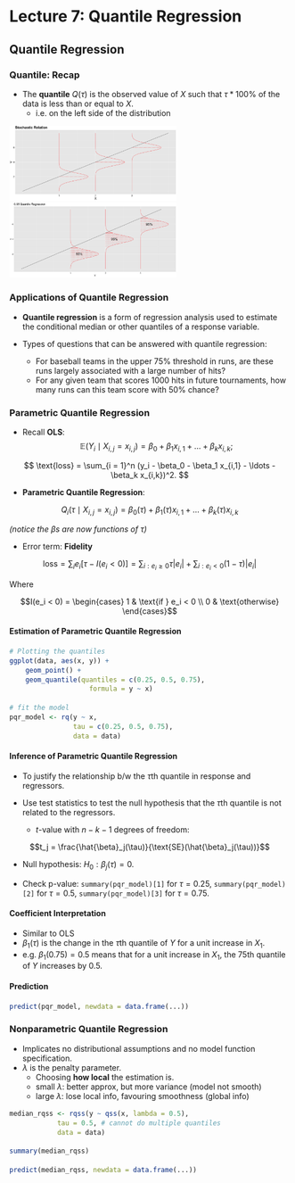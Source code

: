 # Lecture 7: Quantile Regression

## Quantile Regression

### Quantile: Recap

- The **quantile** $Q(\tau)$ is the observed value of $X$ such that $\tau * 100\%$ of the data is less than or equal to $X$.
  - i.e. on the left side of the distribution

<img src="images/7_stoch_diag.png" width="300"> <img src="images/7_quant_diag.png" width="300">

### Applications of Quantile Regression

- **Quantile regression** is a form of regression analysis used to estimate the conditional median or other quantiles of a response variable.

- Types of questions that can be answered with quantile regression:
  - For baseball teams in the upper 75% threshold in runs, are these runs largely associated with a large number of hits?
  - For any given team that scores 1000 hits in future tournaments, how many runs can this team score with 50% chance?

### Parametric Quantile Regression

- Recall **OLS**:
  $$
  \mathbb{E}(Y_i \mid X_{i,j} = x_{i,j}) = \beta_0 + \beta_1 x_{i,1} + \ldots + \beta_k x_{i,k};
  $$

$$
\text{loss} = \sum_{i = 1}^n (y_i - \beta_0 - \beta_1 x_{i,1} - \ldots - \beta_k x_{i,k})^2.
$$

- **Parametric Quantile Regression**:

$$
Q_i( \tau \mid X_{i,j} = x_{i,j}) = \beta_0(\tau) + \beta_1(\tau) x_{i,1} + \ldots + \beta_k(\tau) x_{i,k}
$$

_(notice the $\beta$s are now functions of $\tau$)_

- Error term: **Fidelity**

$$
\text{loss} = \sum_{i} e_i[\tau - I(e_i < 0)] = \sum_{i: e_i \geq 0} \tau|e_i|+\sum_{i: e_i < 0}(1-\tau)|e_i|
$$

Where

$$I(e_i < 0) = \begin{cases} 1 & \text{if } e_i < 0 \\ 0 & \text{otherwise} \end{cases}$$

#### Estimation of Parametric Quantile Regression

```R
# Plotting the quantiles
ggplot(data, aes(x, y)) +
    geom_point() +
    geom_quantile(quantiles = c(0.25, 0.5, 0.75),
                    formula = y ~ x)

# fit the model
pqr_model <- rq(y ~ x,
                tau = c(0.25, 0.5, 0.75),
                data = data)
```

#### Inference of Parametric Quantile Regression

- To justify the relationship b/w the $\tau$th quantile in response and regressors.

- Use test statistics to test the null hypothesis that the $\tau$th quantile is not related to the regressors.
  - $t$-value with $n - k - 1$ degrees of freedom:

$$t_j = \frac{\hat{\beta}_j(\tau)}{\text{SE}(\hat{\beta}_j(\tau))}$$

- Null hypothesis: $H_0 : \beta_j(\tau) = 0$.

- Check p-value: `summary(pqr_model)[1]` for $\tau = 0.25$, `summary(pqr_model)[2]` for $\tau = 0.5$, `summary(pqr_model)[3]` for $\tau = 0.75$.

#### Coefficient Interpretation

- Similar to OLS
- $\beta_1(\tau)$ is the change in the $\tau$th quantile of $Y$ for a unit increase in $X_1$.
- e.g. $\beta_1(0.75) = 0.5$ means that for a unit increase in $X_1$, the 75th quantile of $Y$ increases by 0.5.

#### Prediction

```R
predict(pqr_model, newdata = data.frame(...))
```

### Nonparametric Quantile Regression

- Implicates no distributional assumptions and no model function specification.
- $\lambda$ is the penalty parameter.
  - Choosing **how local** the estimation is.
  - small $\lambda$: better approx, but more variance (model not smooth)
  - large $\lambda$: lose local info, favouring smoothness (global info)

```R
median_rqss <- rqss(y ~ qss(x, lambda = 0.5),
            tau = 0.5, # cannot do multiple quantiles
            data = data)

summary(median_rqss)

predict(median_rqss, newdata = data.frame(...))
```

